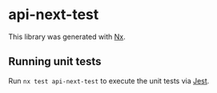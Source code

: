 # api-next-test

This library was generated with [Nx](https://nx.dev).

## Running unit tests

Run `nx test api-next-test` to execute the unit tests via [Jest](https://jestjs.io).
